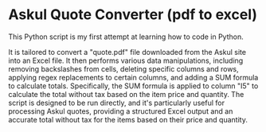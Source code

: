 # Askul Quote Converter (pdf to excel)

This Python script is my first attempt at learning how to code in Python.

It is tailored to convert a "quote.pdf" file downloaded from the Askul site into an Excel file. It then performs various data manipulations, including removing backslashes from cells, deleting specific columns and rows, applying regex replacements to certain columns, and adding a SUM formula to calculate totals. Specifically, the SUM formula is applied to column "I5" to calculate the total without tax based on the item price and quantity. The script is designed to be run directly, and it's particularly useful for processing Askul quotes, providing a structured Excel output and an accurate total without tax for the items based on their price and quantity.

